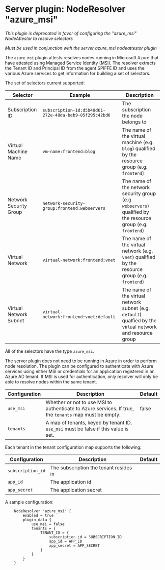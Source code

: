 # Server plugin: NodeResolver "azure_msi"

*This plugin is deprecated in favor of configuring the "azure_msi" NodeAttestor to resolve selectors*

*Must be used in conjunction with the server azure_msi nodeattestor plugin*

The `azure_msi` plugin attests resolves nodes running in Microsoft Azure that
have attested using Managed Service Identity (MSI). The resolver extracts the
Tenant ID and Principal ID from the agent SPIFFE ID and uses the various Azure
services to get information for building a set of selectors.

The set of selectors current supported:

| Selector               | Example                                                | Description                                                |
| ---------------------- | ------------------------------------------------------ | -----------------------------------------------------------|
| Subscription ID        | `subscription-id:d5b40d61-272e-48da-beb9-05f295c42bd6` | The subscription the node belongs to |
| Virtual Machine Name   | `vm-name:frontend:blog`                                | The name of the virtual machine (e.g. `blog`) qualified by the resource group (e.g. `frontend`)
| Network Security Group | `network-security-group:frontend:webservers`           | The name of the network security group (e.g. `webservers`) qualified by the resource group (e.g. `frontend`)
| Virtual Network        | `virtual-network:frontend:vnet`                        | The name of the virtual network (e.g. `vnet`) qualified by the resource group (e.g. `frontend`)
| Virtual Network Subnet | `virtual-network:frontend:vnet:default`                | The name of the virtual network subnet (e.g. `default`) qualfied by the virtual network and resource group

All of the selectors have the type `azure_msi`.

The server plugin does not need to be running in Azure in order to perform node
resolution. The plugin can be configured to authenticate with Azure services
using either MSI or credentials for an application registered in an Azure AD
tenant. If MSI is used for authentication, only resolver will only be able to
resolve nodes within the same tenant.

| Configuration   | Description | Default                 |
| --------------- | ----------- | ----------------------- |
| `use_msi`       | Whether or not to use MSI to authenticate to Azure services. If true, the `tenants` map must be empty. | false |
| `tenants`       | A map of tenants, keyed by tenant ID. `use_msi` must be false if this value is set. | |

Each tenant in the tenant configuration map supports the following:

| Configuration | Description | Default                 |
| ------------- | ----------- | ----------------------- |
| `subscription_id` | The subscription the tenant resides in | |
| `app_id` | The application id | |
| `app_secret` | The application secret | |

A sample configuration:

```
    NodeResolver "azure_msi" {
        enabled = true
        plugin_data {
            use_msi = false
            tenants = {
                TENANT_ID = {
                    subscription_id = SUBSCRIPTION_ID
                    app_id = APP_ID
                    app_secret = APP_SECRET
                }
            }
        }
    }
```
